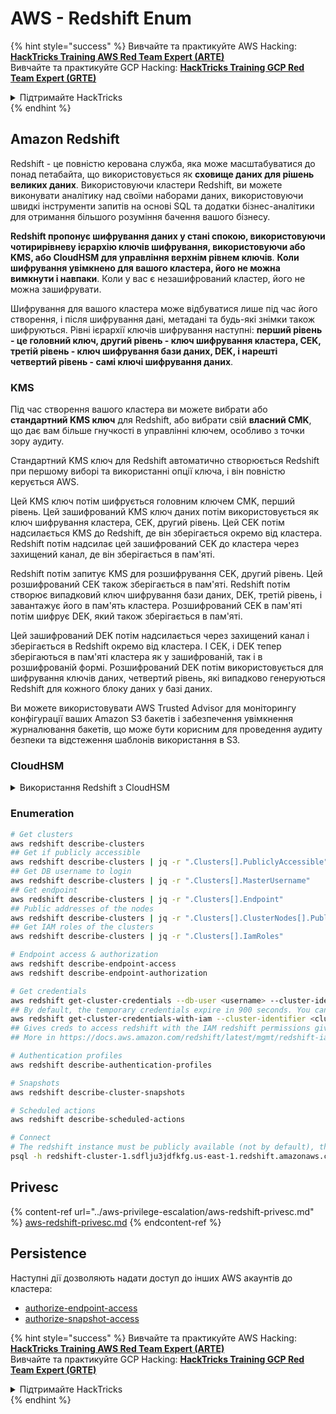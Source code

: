 # AWS - Redshift Enum

{% hint style="success" %}
Вивчайте та практикуйте AWS Hacking:<img src="/.gitbook/assets/image.png" alt="" data-size="line">[**HackTricks Training AWS Red Team Expert (ARTE)**](https://training.hacktricks.xyz/courses/arte)<img src="/.gitbook/assets/image.png" alt="" data-size="line">\
Вивчайте та практикуйте GCP Hacking: <img src="/.gitbook/assets/image (2).png" alt="" data-size="line">[**HackTricks Training GCP Red Team Expert (GRTE)**<img src="/.gitbook/assets/image (2).png" alt="" data-size="line">](https://training.hacktricks.xyz/courses/grte)

<details>

<summary>Підтримайте HackTricks</summary>

* Перевірте [**плани підписки**](https://github.com/sponsors/carlospolop)!
* **Приєднуйтесь до** 💬 [**групи Discord**](https://discord.gg/hRep4RUj7f) або [**групи telegram**](https://t.me/peass) або **слідкуйте** за нами у **Twitter** 🐦 [**@hacktricks\_live**](https://twitter.com/hacktricks\_live)**.**
* **Діліться хакерськими трюками, подаючи PR до** [**HackTricks**](https://github.com/carlospolop/hacktricks) та [**HackTricks Cloud**](https://github.com/carlospolop/hacktricks-cloud) репозиторіїв на github.

</details>
{% endhint %}

## Amazon Redshift

Redshift - це повністю керована служба, яка може масштабуватися до понад петабайта, що використовується як **сховище даних для рішень великих даних**. Використовуючи кластери Redshift, ви можете виконувати аналітику над своїми наборами даних, використовуючи швидкі інструменти запитів на основі SQL та додатки бізнес-аналітики для отримання більшого розуміння бачення вашого бізнесу.

**Redshift пропонує шифрування даних у стані спокою, використовуючи чотирирівневу ієрархію ключів шифрування, використовуючи або KMS, або CloudHSM для управління верхнім рівнем ключів**. **Коли шифрування увімкнено для вашого кластера, його не можна вимкнути і навпаки**. Коли у вас є незашифрований кластер, його не можна зашифрувати.

Шифрування для вашого кластера може відбуватися лише під час його створення, і після шифрування дані, метадані та будь-які знімки також шифруються. Рівні ієрархії ключів шифрування наступні: **перший рівень - це головний ключ, другий рівень - ключ шифрування кластера, CEK, третій рівень - ключ шифрування бази даних, DEK, і нарешті четвертий рівень - самі ключі шифрування даних**.

### KMS

Під час створення вашого кластера ви можете вибрати або **стандартний KMS ключ** для Redshift, або вибрати свій **власний CMK**, що дає вам більше гнучкості в управлінні ключем, особливо з точки зору аудиту.

Стандартний KMS ключ для Redshift автоматично створюється Redshift при першому виборі та використанні опції ключа, і він повністю керується AWS.

Цей KMS ключ потім шифрується головним ключем CMK, перший рівень. Цей зашифрований KMS ключ даних потім використовується як ключ шифрування кластера, CEK, другий рівень. Цей CEK потім надсилається KMS до Redshift, де він зберігається окремо від кластера. Redshift потім надсилає цей зашифрований CEK до кластера через захищений канал, де він зберігається в пам'яті.

Redshift потім запитує KMS для розшифрування CEK, другий рівень. Цей розшифрований CEK також зберігається в пам'яті. Redshift потім створює випадковий ключ шифрування бази даних, DEK, третій рівень, і завантажує його в пам'ять кластера. Розшифрований CEK в пам'яті потім шифрує DEK, який також зберігається в пам'яті.

Цей зашифрований DEK потім надсилається через захищений канал і зберігається в Redshift окремо від кластера. І CEK, і DEK тепер зберігаються в пам'яті кластера як у зашифрованій, так і в розшифрованій формі. Розшифрований DEK потім використовується для шифрування ключів даних, четвертий рівень, які випадково генеруються Redshift для кожного блоку даних у базі даних.

Ви можете використовувати AWS Trusted Advisor для моніторингу конфігурації ваших Amazon S3 бакетів і забезпечення увімкнення журналювання бакетів, що може бути корисним для проведення аудиту безпеки та відстеження шаблонів використання в S3.

### CloudHSM

<details>

<summary>Використання Redshift з CloudHSM</summary>

Працюючи з CloudHSM для виконання вашого шифрування, спочатку ви повинні налаштувати довірений зв'язок між вашим HSM клієнтом і Redshift, використовуючи клієнтські та серверні сертифікати.

Цей зв'язок необхідний для забезпечення безпечного зв'язку, що дозволяє передавати ключі шифрування між вашим HSM клієнтом і вашими кластерами Redshift. Використовуючи випадково згенеровану пару приватного та публічного ключів, Redshift створює публічний клієнтський сертифікат, який шифрується та зберігається Redshift. Це потрібно завантажити та зареєструвати на вашому HSM клієнті та призначити правильному розділу HSM.

Ви повинні налаштувати Redshift з наступними деталями вашого HSM клієнта: IP-адреса HSM, ім'я розділу HSM, пароль розділу HSM та публічний серверний сертифікат HSM, який шифрується CloudHSM за допомогою внутрішнього головного ключа. Після надання цієї інформації Redshift підтвердить і перевірить, що він може підключитися та отримати доступ до розділу розробки.

Якщо ваші внутрішні політики безпеки або контроль управління вимагають застосування ротації ключів, це можливо з Redshift, що дозволяє вам обертати ключі шифрування для зашифрованих кластерів, однак, ви повинні знати, що під час процесу ротації кластер буде недоступний протягом дуже короткого періоду часу, тому краще обертати ключі лише тоді, коли це необхідно, або якщо ви вважаєте, що вони могли бути скомпрометовані.

Під час ротації Redshift обертатиме CEK для вашого кластера та для будь-яких резервних копій цього кластера. Він обертатиме DEK для кластера, але неможливо обертати DEK для знімків, збережених у S3, які були зашифровані за допомогою DEK. Він переведе кластер у стан 'rotating keys' до завершення процесу, після чого статус повернеться до 'available'.

</details>

### Enumeration
```bash
# Get clusters
aws redshift describe-clusters
## Get if publicly accessible
aws redshift describe-clusters | jq -r ".Clusters[].PubliclyAccessible"
## Get DB username to login
aws redshift describe-clusters | jq -r ".Clusters[].MasterUsername"
## Get endpoint
aws redshift describe-clusters | jq -r ".Clusters[].Endpoint"
## Public addresses of the nodes
aws redshift describe-clusters | jq -r ".Clusters[].ClusterNodes[].PublicIPAddress"
## Get IAM roles of the clusters
aws redshift describe-clusters | jq -r ".Clusters[].IamRoles"

# Endpoint access & authorization
aws redshift describe-endpoint-access
aws redshift describe-endpoint-authorization

# Get credentials
aws redshift get-cluster-credentials --db-user <username> --cluster-identifier <cluster-id>
## By default, the temporary credentials expire in 900 seconds. You can optionally specify a duration between 900 seconds (15 minutes) and 3600 seconds (60 minutes).
aws redshift get-cluster-credentials-with-iam --cluster-identifier <cluster-id>
## Gives creds to access redshift with the IAM redshift permissions given to the current AWS account
## More in https://docs.aws.amazon.com/redshift/latest/mgmt/redshift-iam-access-control-identity-based.html

# Authentication profiles
aws redshift describe-authentication-profiles

# Snapshots
aws redshift describe-cluster-snapshots

# Scheduled actions
aws redshift describe-scheduled-actions

# Connect
# The redshift instance must be publicly available (not by default), the sg need to allow inbounds connections to the port and you need creds
psql -h redshift-cluster-1.sdflju3jdfkfg.us-east-1.redshift.amazonaws.com -U admin -d dev -p 5439
```
## Privesc

{% content-ref url="../aws-privilege-escalation/aws-redshift-privesc.md" %}
[aws-redshift-privesc.md](../aws-privilege-escalation/aws-redshift-privesc.md)
{% endcontent-ref %}

## Persistence

Наступні дії дозволяють надати доступ до інших AWS акаунтів до кластера:

* [authorize-endpoint-access](https://docs.aws.amazon.com/cli/latest/reference/redshift/authorize-endpoint-access.html)
* [authorize-snapshot-access](https://docs.aws.amazon.com/cli/latest/reference/redshift/authorize-snapshot-access.html)

{% hint style="success" %}
Вивчайте та практикуйте AWS Hacking:<img src="/.gitbook/assets/image.png" alt="" data-size="line">[**HackTricks Training AWS Red Team Expert (ARTE)**](https://training.hacktricks.xyz/courses/arte)<img src="/.gitbook/assets/image.png" alt="" data-size="line">\
Вивчайте та практикуйте GCP Hacking: <img src="/.gitbook/assets/image (2).png" alt="" data-size="line">[**HackTricks Training GCP Red Team Expert (GRTE)**<img src="/.gitbook/assets/image (2).png" alt="" data-size="line">](https://training.hacktricks.xyz/courses/grte)

<details>

<summary>Підтримайте HackTricks</summary>

* Перевірте [**плани підписки**](https://github.com/sponsors/carlospolop)!
* **Приєднуйтесь до** 💬 [**групи Discord**](https://discord.gg/hRep4RUj7f) або [**групи telegram**](https://t.me/peass) або **слідкуйте** за нами на **Twitter** 🐦 [**@hacktricks\_live**](https://twitter.com/hacktricks\_live)**.**
* **Діліться хакерськими трюками, подаючи PR до** [**HackTricks**](https://github.com/carlospolop/hacktricks) та [**HackTricks Cloud**](https://github.com/carlospolop/hacktricks-cloud) репозиторіїв на github.

</details>
{% endhint %}
